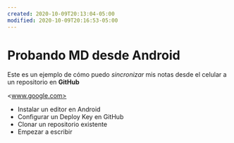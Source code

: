 ```yaml
---
created: 2020-10-09T20:13:04-05:00
modified: 2020-10-09T20:16:53-05:00
---
```


# Probando MD desde Android

Este es un ejemplo de cómo puedo *sincronizar* mis notas desde el celular a un repositorio en **GitHub**

<www.google.com>

* Instalar un editor en Android
* Configurar un Deploy Key en GitHub
* Clonar un repositorio existente
* Empezar a escribir
